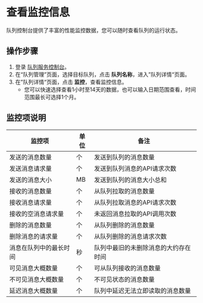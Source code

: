 # 查看监控信息

队列控制台提供了丰富的性能监控数据，您可以随时查看队列的运行状态。

## 操作步骤

1. 登录 [队列服务控制台](https://jqs-console.jdcloud.com/)。
2. 在“队列管理”页面，选择目标队列，点击 **队列名称**，进入”队列详情“页面。
3. 在”队列详情“页面，点击 **监控**，查看监控信息。
   - 您可以快速选择查看1小时至14天的数据，也可以输入日期范围查看，时间范围最长可选择1个月。

## 监控项说明

| 监控项                 | 单位 | 备注                                 |
| ---------------------- | ---- | ------------------------------------ |
| 发送的消息数量         | 个   | 发送到队列的消息数量                 |
| 发送消息请求量         | 个   | 发送到队列消息的API请求次数          |
| 发送的消息大小         | MB   | 发送到队列的消息大小总和             |
| 接收的消息数量         | 个   | 从队列拉取的消息数量                 |
| 接收消息请求量         | 个   | 从队列拉取消息的API请求次数          |
| 接收的空消息请求量     | 个   | 未返回消息拉取的API调用次数          |
| 删除的消息数量         | 个   | 从队列删除的消息数量                 |
| 删除消息的请求量       | 个   | 从队列删除的消息请求次数             |
| 消息在队列中的最长时间 | 秒   | 队列中最旧的未删除消息的大约存在时间 |
| 可见消息大概数量       | 个   | 可从队列接收的消息数量               |
| 不可见消息大概数量     | 个   | 不可见状态的消息数量                 |
| 延迟消息大概数量       | 个   | 队列中延迟无法立即读取的消息数量     |

